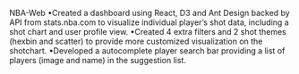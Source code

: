 NBA-Web
    •Created a dashboard using React, D3 and Ant Design backed by API from stats.nba.com to visualize individual player’s shot      data, including a shot chart and user profile view.
    •Created 4 extra filters and 2 shot themes (hexbin and scatter) to provide more customized visualization on the shotchart.
    •Developed a autocomplete player search bar providing a list of players (image and name) in the suggestion list.
